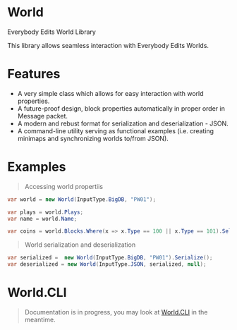 # World
Everybody Edits World Library

This library allows seamless interaction with Everybody Edits Worlds.

# Features
- A very simple class which allows for easy interaction with world properties.
- A future-proof design, block properties automatically in proper order in Message packet.
- A modern and rebust format for serialization and deserialization - JSON.
- A command-line utility serving as functional examples (i.e. creating minimaps and synchronizing worlds to/from JSON).


# Examples
> Accessing world propertiis

```csharp
var world = new World(InputType.BigDB, "PW01");

var plays = world.Plays;
var name = world.Name;

var coins = world.Blocks.Where(x => x.Type == 100 || x.Type == 101).Select(x => x.Locations.Count()).Sum();
```

> World serialization and deserialization

```csharp
var serialized =  new World(InputType.BigDB, "PW01").Serialize();
var deserialized = new World(InputType.JSON, serialized, null);
```

# World.CLI
> Documentation is in progress, you may look at [World.CLI](https://github.com/atillabyte/World/blob/master/World.CLI/Program.cs) in the meantime.
